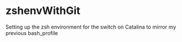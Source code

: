 # zshenvWithGit
Setting up the zsh environment for the switch on Catalina to mirror my previous bash_profile
